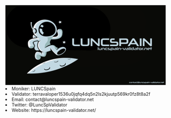 <img src="img/banner_lcspain.png" />
 



<li>Moniker: LUNCSpain</li>
<li>Validator: terravaloper1536u0jqfq4dq5n2ls2kjuutp569kr0fz8t8a2f</li>
<li>Email: contact@luncspain-validator.net</li>
<li>Twitter: @LuncSpValidator</li>
<li>Website: https://luncspain-validator.net/</li>





 
 
 


